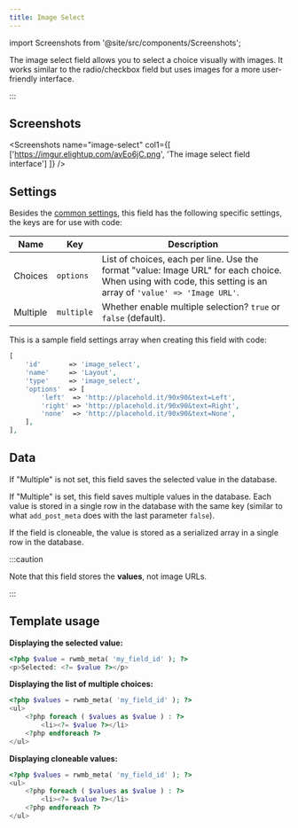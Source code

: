 ```yaml
---
title: Image Select
---
```


import Screenshots from '@site/src/components/Screenshots';

The image select field allows you to select a choice visually with images. It works similar to the radio/checkbox field but uses images for a more user-friendly interface.

:::

## Screenshots

<Screenshots name="image-select" col1={[
    ['https://imgur.elightup.com/avEo6jC.png', 'The image select field interface']
]} />

## Settings

Besides the [common settings](/field-settings/), this field has the following specific settings, the keys are for use with code:

Name | Key | Description
--- | --- | ---
Choices | `options` | List of choices, each per line. Use the format "value: Image URL" for each choice.<br />When using with code, this setting is an array of `'value' => 'Image URL'`.
Multiple | `multiple` | Whether enable multiple selection? `true` or `false` (default).

This is a sample field settings array when creating this field with code:

```php
[
    'id'       => 'image_select',
    'name'     => 'Layout',
    'type'     => 'image_select',
    'options'  => [
        'left'  => 'http://placehold.it/90x90&text=Left',
        'right' => 'http://placehold.it/90x90&text=Right',
        'none'  => 'http://placehold.it/90x90&text=None',
    ],
],
```
## Data

If "Multiple" is not set, this field saves the selected value in the database.

If "Multiple" is set, this field saves multiple values in the database. Each value is stored in a single row in the database with the same key (similar to what `add_post_meta` does with the last parameter `false`).

If the field is cloneable, the value is stored as a serialized array in a single row in the database.

:::caution

Note that this field stores the **values**, not image URLs.

:::

## Template usage

**Displaying the selected value:**

```php
<?php $value = rwmb_meta( 'my_field_id' ); ?>
<p>Selected: <?= $value ?></p>
```

**Displaying the list of multiple choices:**

```php
<?php $values = rwmb_meta( 'my_field_id' ); ?>
<ul>
    <?php foreach ( $values as $value ) : ?>
        <li><?= $value ?></li>
    <?php endforeach ?>
</ul>
```

**Displaying cloneable values:**

```php
<?php $values = rwmb_meta( 'my_field_id' ); ?>
<ul>
    <?php foreach ( $values as $value ) : ?>
        <li><?= $value ?></li>
    <?php endforeach ?>
</ul>
```